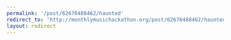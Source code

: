 ```yaml
---
permalink: '/post/62676488462/haunted'
redirect_to: 'http://monthlymusichackathon.org/post/62676488462/haunted'
layout: redirect
---
```

